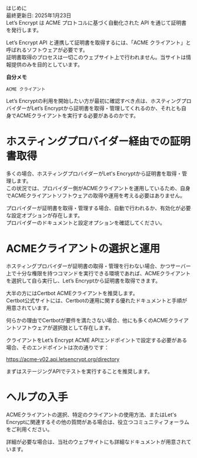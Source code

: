 はじめに  
最終更新日: 2025年1月23日  
Let’s Encrypt は ACME プロトコルに基づく自動化された API を通じて証明書を発行します。  

Let’s Encrypt API と連携して証明書を取得するには、「ACME クライアント」と呼ばれるソフトウェアが必要です。  
証明書取得のプロセスは一切このウェブサイト上で行われません。当サイトは情報提供のみを目的としています。

**自分メモ**  
```
ACME クライアント
```

Let’s Encryptの利用を開始したい方が最初に確認すべき点は、ホスティングプロバイダーがLet’s Encryptから証明書を取得・管理してくれるのか、それとも自身でACMEクライアントを実行する必要があるのかです。

# ホスティングプロバイダー経由での証明書取得
多くの場合、ホスティングプロバイダーがLet's Encryptから証明書を取得・管理します。  
この状況では、プロバイダー側がACMEクライアントを運用しているため、自身でACMEクライアントソフトウェアの取得や運用を考える必要はありません。

プロバイダーが証明書を取得・管理する場合、自動で行われるか、有効化が必要な設定オプションが存在します。  
プロバイダーのドキュメントと設定オプションを確認してください。

# ACMEクライアントの選択と運用
ホスティングプロバイダーが証明書の取得・管理を行わない場合、かつサーバー上で十分な権限を持つコマンドを実行できる環境であれば、ACMEクライアントを選択して自ら実行し、Let’s Encryptから証明書を取得できます。

大半の方にはCertbot ACMEクライアントを推奨します。  
Certbot公式サイトには、Certbotの運用に関する優れたドキュメントと手順が用意されています。

何らかの理由でCertbotが要件を満たさない場合、他にも多くのACMEクライアントソフトウェアが選択肢として存在します。

クライアントをLet’s Encrypt ACME APIエンドポイントで設定する必要がある場合、そのエンドポイントは次の通りです：

https://acme-v02.api.letsencrypt.org/directory

まずはステージングAPIでテストを実行することを推奨します。

# ヘルプの入手
ACMEクライアントの選択、特定のクライアントの使用方法、またはLet's Encryptに関連するその他の質問がある場合は、役立つコミュニティフォーラムをご利用ください。

詳細が必要な場合は、当社のウェブサイトにも詳細なドキュメントが用意されています。